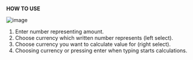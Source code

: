 __HOW TO USE__  

![image](https://user-images.githubusercontent.com/73255647/179884936-a06f4cfe-90d4-4994-8f1b-eaae77946040.png)

1. Enter number representing amount.  
2. Choose currency which written number represents (left select).  
3. Choose currency you want to calculate value for (right select).
4. Choosing currency or pressing enter when typing starts calculations.
